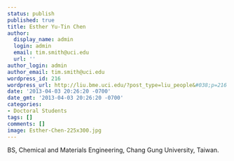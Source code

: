 ```yaml
---
status: publish
published: true
title: Esther Yu-Tin Chen
author:
  display_name: admin
  login: admin
  email: tim.smith@uci.edu
  url: ''
author_login: admin
author_email: tim.smith@uci.edu
wordpress_id: 216
wordpress_url: http://liu.bme.uci.edu/?post_type=liu_people&#038;p=216
date: '2013-04-03 20:26:20 -0700'
date_gmt: '2013-04-03 20:26:20 -0700'
categories:
- Doctoral Students
tags: []
comments: []
image: Esther-Chen-225x300.jpg
---
```

<p>BS, Chemical and Materials Engineering, Chang Gung University, Taiwan.</p>
